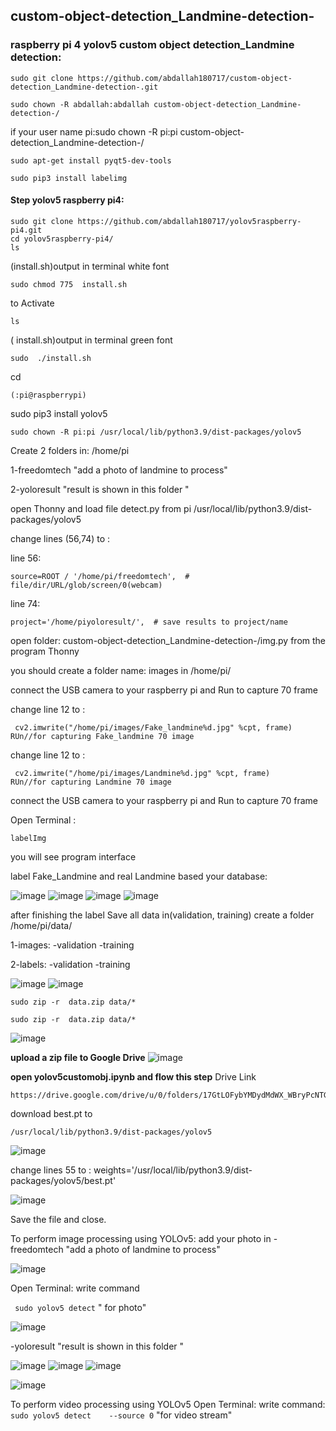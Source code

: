 ## custom-object-detection_Landmine-detection-
### raspberry pi 4 yolov5 custom object detection_Landmine detection: 

```
sudo git clone https://github.com/abdallah180717/custom-object-detection_Landmine-detection-.git

sudo chown -R abdallah:abdallah custom-object-detection_Landmine-detection-/ 
```
if your user name pi:sudo chown -R pi:pi custom-object-detection_Landmine-detection-/

```
sudo apt-get install pyqt5-dev-tools

sudo pip3 install labelimg
```
#### Step  yolov5 raspberry pi4:  

```
sudo git clone https://github.com/abdallah180717/yolov5raspberry-pi4.git
cd yolov5raspberry-pi4/
ls   
```
(install.sh)output in terminal white font

```
sudo chmod 775  install.sh
```
to Activate

```
ls
```
( install.sh)output in terminal green font
```
sudo  ./install.sh
```
cd
```  
(:pi@raspberrypi)
```
sudo pip3 install yolov5
```
sudo chown -R pi:pi /usr/local/lib/python3.9/dist-packages/yolov5
```
Create 2 folders in: /home/pi

1-freedomtech   "add a photo of landmine to process"

2-yoloresult     "result is  shown in this folder "

open Thonny and load file detect.py from 
pi /usr/local/lib/python3.9/dist-packages/yolov5

change lines (56,74)  to :

line 56:
```
source=ROOT / '/home/pi/freedomtech',  # file/dir/URL/glob/screen/0(webcam)
```
line 74:

```
project='/home/piyoloresult/',  # save results to project/name
```



open folder: custom-object-detection_Landmine-detection-/img.py from the program  Thonny

you should create a folder name:  images in /home/pi/


connect the USB camera  to your raspberry pi and Run to capture 70 frame 


change line 12 to :
```
 cv2.imwrite("/home/pi/images/Fake_landmine%d.jpg" %cpt, frame) 
RUn//for capturing Fake_landmine 70 image
```
change line 12 to :
```
 cv2.imwrite("/home/pi/images/Landmine%d.jpg" %cpt, frame)
RUn//for capturing Landmine 70 image
```

connect the USB camera  to your raspberry pi and Run to capture 70 frame 

Open Terminal :
```
labelImg  
```
you will see program interface

label Fake_Landmine and real Landmine based your database:


![image](https://github.com/abdallah180717/custom-object-detection_Landmine-detection-/assets/90546119/e6f2ae9b-bb05-45ad-a9c3-bc69a87cb355)
![image](https://github.com/abdallah180717/custom-object-detection_Landmine-detection-/assets/90546119/11cc2a04-984f-4bbf-8c8a-f0c4a59cd926)
![image](https://github.com/abdallah180717/custom-object-detection_Landmine-detection-/assets/90546119/760b62eb-59be-4634-9379-bab7e84daac4)
![image](https://github.com/abdallah180717/custom-object-detection_Landmine-detection-/assets/90546119/0c80742c-03ee-4454-bf8c-6808acd086a5)

after finishing  the label Save all data in(validation,
training)   create a folder  /home/pi/data/

1-images:
-validation
-training

2-labels:
-validation
-training

![image](https://github.com/abdallah180717/custom-object-detection_Landmine-detection-/assets/90546119/489b41cf-ff43-4100-b4bd-ae7ec0de2f40)
![image](https://github.com/abdallah180717/custom-object-detection_Landmine-detection-/assets/90546119/875dbffb-95c8-4638-8c2f-e081f38b9201)

```
sudo zip -r  data.zip data/*
```

```
sudo zip -r  data.zip data/*
```
![image](https://github.com/abdallah180717/custom-object-detection_Landmine-detection-/assets/90546119/d1b2a6c8-b656-4df2-88d7-b2f695e3f606)

**upload a zip file to Google Drive**
![image](https://github.com/abdallah180717/custom-object-detection_Landmine-detection-/assets/90546119/e9af1b25-3509-4099-96c6-baa18582d0f0)

**open yolov5customobj.ipynb and flow this step**
Drive Link
```
https://drive.google.com/drive/u/0/folders/17GtLOFybYMDydMdWX_WBryPcNTG1HhSD
```


download  best.pt to 
```
/usr/local/lib/python3.9/dist-packages/yolov5
```
![image](https://github.com/abdallah180717/custom-object-detection_Landmine-detection-/assets/90546119/ea32ac16-7d8f-436b-aadd-b1569b94fbd0)

change lines 55  to :  weights='/usr/local/lib/python3.9/dist-packages/yolov5/best.pt'

 ![image](https://github.com/abdallah180717/custom-object-detection_Landmine-detection-/assets/90546119/eeee591a-033d-428a-8740-5c252aafa2ad)

Save the file and close.

To perform image processing using YOLOv5:
add your photo in 
-freedomtech   "add a photo of landmine to process"

![image](https://github.com/abdallah180717/custom-object-detection_Landmine-detection-/assets/90546119/8a3caf09-a6c5-41d6-bd27-e36fc402955e)


Open Terminal: write command 

``` sudo yolov5 detect```     " for photo"

![image](https://github.com/abdallah180717/custom-object-detection_Landmine-detection-/assets/90546119/f1d30d7b-9e17-48fa-a65f-ca661a91168a)



-yoloresult     "result is shown in this folder "

![image](https://github.com/abdallah180717/custom-object-detection_Landmine-detection-/assets/90546119/c045cae5-169e-443c-bb71-0fb2c25293e8)
![image](https://github.com/abdallah180717/custom-object-detection_Landmine-detection-/assets/90546119/541bf037-3e9d-4c47-850c-2ccf1f507944)
![image](https://github.com/abdallah180717/custom-object-detection_Landmine-detection-/assets/90546119/06b3f99c-5be1-4ddb-8a69-cea4d3b00203)

![image](https://github.com/abdallah180717/custom-object-detection_Landmine-detection-/assets/90546119/4972e59a-a3cc-48c2-84bf-ea97f9a74fbd)

To perform video  processing using YOLOv5
Open Terminal: write command: 
``` sudo yolov5 detect    --source 0```      "for video stream"









